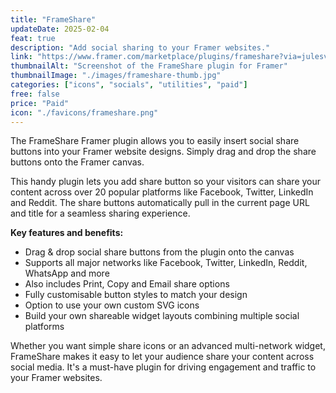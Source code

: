 ```yaml
---
title: "FrameShare"
updateDate: 2025-02-04
feat: true
description: "Add social sharing to your Framer websites."
link: "https://www.framer.com/marketplace/plugins/frameshare?via=julesvcode"
thumbnailAlt: "Screenshot of the FrameShare plugin for Framer"
thumbnailImage: "./images/frameshare-thumb.jpg"
categories: ["icons", "socials", "utilities", "paid"]
free: false
price: "Paid"
icon: "./favicons/frameshare.png"
---
```


The FrameShare Framer plugin allows you to easily insert social share buttons into your Framer website designs. Simply drag and drop the share buttons onto the Framer canvas.

This handy plugin lets you add share button so your visitors can share your content across over 20 popular platforms like Facebook, Twitter, LinkedIn and Reddit. The share buttons automatically pull in the current page URL and title for a seamless sharing experience.

<b>Key features and benefits:</b>

- Drag & drop social share buttons from the plugin onto the canvas
- Supports all major networks like Facebook, Twitter, LinkedIn, Reddit, WhatsApp and more
- Also includes Print, Copy and Email share options 
- Fully customisable button styles to match your design 
- Option to use your own custom SVG icons
- Build your own shareable widget layouts combining multiple social platforms

Whether you want simple share icons or an advanced multi-network widget, FrameShare makes it easy to let your audience share your content across social media. It's a must-have plugin for driving engagement and traffic to your Framer websites.